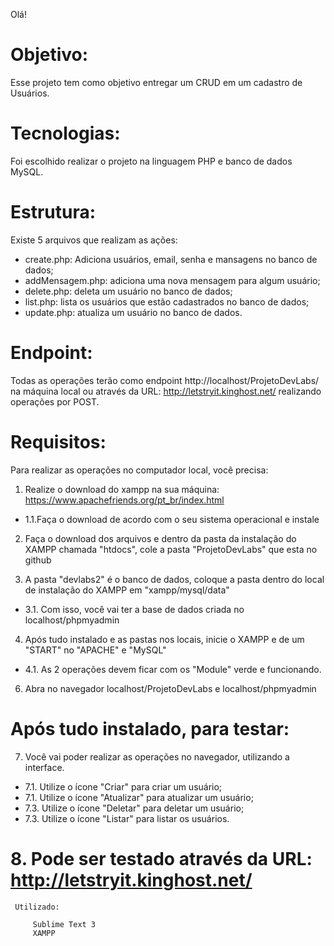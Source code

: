 Olá!
 
 # Objetivo:
Esse projeto tem como objetivo entregar um CRUD em um cadastro de Usuários.
 
 # Tecnologias:
Foi escolhido realizar o projeto na linguagem PHP e banco de dados MySQL.

 # Estrutura:
Existe 5 arquivos que realizam as ações:
* create.php: Adiciona usuários, email, senha e mansagens no banco de dados;
* addMensagem.php: adiciona uma nova mensagem para algum usuário;
* delete.php: deleta um usuário no banco de dados;
* list.php: lista os usuários que estão cadastrados no banco de dados;
* update.php: atualiza um usuário no banco de dados.

 # Endpoint:
Todas as operações terão como endpoint http://localhost/ProjetoDevLabs/ na máquina local ou através da URL: http://letstryit.kinghost.net/ realizando operações por POST.
 
 # Requisitos:
Para realizar as operações no computador local, você precisa:

1. Realize o download do xampp na sua máquina: https://www.apachefriends.org/pt_br/index.html
* 1.1.Faça o download de acordo com o seu sistema operacional e instale

2. Faça o download dos arquivos e dentro da pasta da instalação do XAMPP chamada "htdocs", cole a pasta "ProjetoDevLabs" que esta no github

3. A pasta "devlabs2" é o banco de dados, coloque a pasta dentro do local de instalação do XAMPP em "xampp/mysql/data"
* 3.1. Com isso, você vai ter a base de dados criada no localhost/phpmyadmin

4. Após tudo instalado e as pastas nos locais, inicie o XAMPP e de um "START" no "APACHE" e "MySQL"
* 4.1. As 2 operações devem ficar com os "Module" verde e funcionando.

6. Abra no navegador localhost/ProjetoDevLabs e localhost/phpmyadmin

 # Após tudo instalado, para testar: 

7. Você vai poder realizar as operações no navegador, utilizando a interface.
 * 7.1. Utilize o ícone "Criar" para criar um usuário;
 * 7.1. Utilize o ícone "Atualizar" para atualizar um usuário;
 * 7.3. Utilize o ícone "Deletar" para deletar um usuário;
 * 7.3. Utilize o ícone "Listar" para listar os usuários.

# 8. Pode ser testado através da URL: http://letstryit.kinghost.net/
	
	 Utilizado:
	
		 Sublime Text 3
		 XAMPP
		
